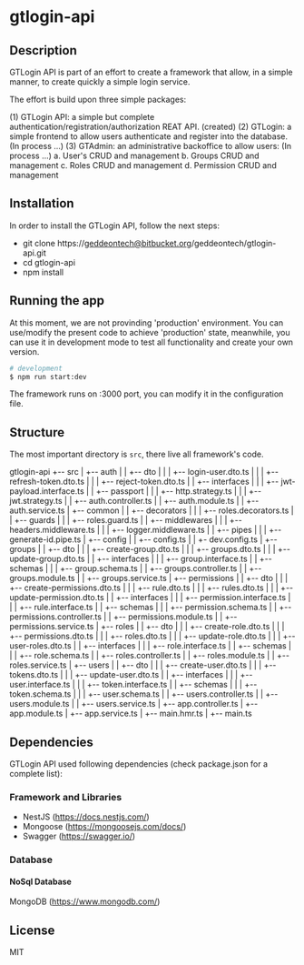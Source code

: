 # gtlogin-api

## Description

GTLogin API is part of an effort to create a framework that allow, in a simple manner, to create quickly a simple login service.

The effort is build upon three simple packages:

(1) GTLogin API: a simple but complete authentication/registration/authorization REAT API. (created)
(2) GTLogin: a simple frontend to allow users authenticate and register into the database. (In process ...)
(3) GTAdmin: an administrative backoffice to allow users: (In process ...)
    a. User's CRUD and management
    b. Groups CRUD and management
    c. Roles CRUD and management
    d. Permission CRUD and management

## Installation

In order to install the GTLogin API, follow the next steps:

* git clone https://geddeontech@bitbucket.org/geddeontech/gtlogin-api.git
* cd gtlogin-api
* npm install

## Running the app

At this moment, we are not provinding 'production' environment. You can use/modify the present code to achieve 'production' state, meanwhile, you can use it in development mode to test all functionality and create your own version.

```bash
# development
$ npm run start:dev

```

The framework runs on :3000 port, you can modify it in the configuration file.

## Structure 

The most important directory is `src`, there live all framework's code.

gtlogin-api
+-- src
|   +-- auth
|   |   +-- dto
|   |   |   +-- login-user.dto.ts
|   |   |   +-- refresh-token.dto.ts
|   |   |   +-- reject-token.dto.ts
|   |   +-- interfaces
|   |   |   +-- jwt-payload.interface.ts
|   |   +-- passport
|   |   |   +-- http.strategy.ts
|   |   |   +-- jwt.strategy.ts
|   |   +-- auth.controller.ts
|   |   +-- auth.module.ts
|   |   +-- auth.service.ts
|   +-- common
|   |   +-- decorators
|   |   |   +-- roles.decorators.ts
|   |   +-- guards
|   |   |   +-- roles.guard.ts
|   |   +-- middlewares
|   |   |   +-- headers.middleware.ts
|   |   |   +-- logger.middleware.ts
|   |   +-- pipes
|   |   |   +-- generate-id.pipe.ts
|   +-- config
|   |   +-- config.ts
|   |   +- dev.config.ts
|   +-- groups
|   |   +-- dto
|   |   |   +-- create-group.dto.ts
|   |   |   +-- groups.dto.ts
|   |   |   +-- update-group.dto.ts
|   |   +-- interfaces
|   |   |   +-- group.interface.ts
|   |   +-- schemas
|   |   |   +-- group.schema.ts
|   |   +-- groups.controller.ts
|   |   +-- groups.module.ts
|   |   +-- groups.service.ts
|   +-- permissions
|   |   +-- dto
|   |   |   +-- create-permissions.dto.ts
|   |   |   +-- rule.dto.ts
|   |   |   +-- rules.dto.ts
|   |   |   +-- update-permission.dto.ts
|   |   +-- interfaces
|   |   |   +-- permission.interface.ts
|   |   |   +-- rule.interface.ts
|   |   +-- schemas
|   |   |   +-- permission.schema.ts
|   |   +-- permissions.controller.ts
|   |   +-- permissions.module.ts
|   |   +-- permissions.service.ts
|   +-- roles
|   |   +-- dto
|   |   |   +-- create-role.dto.ts
|   |   |   +-- permissions.dto.ts
|   |   |   +-- roles.dto.ts
|   |   |   +-- update-role.dto.ts
|   |   |   +-- user-roles.dto.ts
|   |   +-- interfaces
|   |   |   +-- role.interface.ts
|   |   +-- schemas
|   |   |   +-- role.schema.ts
|   |   +-- roles.controller.ts
|   |   +-- roles.module.ts
|   |   +-- roles.service.ts
|   +-- users
|   |   +-- dto
|   |   |   +-- create-user.dto.ts
|   |   |   +-- tokens.dto.ts
|   |   |   +-- update-user.dto.ts
|   |   +-- interfaces
|   |   |   +-- user.interface.ts
|   |   |   +-- token.interface.ts
|   |   +-- schemas
|   |   |   +-- token.schema.ts
|   |   |   +-- user.schema.ts
|   |   +-- users.controller.ts
|   |   +-- users.module.ts
|   |   +-- users.service.ts
|   +-- app.controller.ts
|   +-- app.module.ts
|   +-- app.service.ts
|   +-- main.hmr.ts
|   +-- main.ts

## Dependencies

GTLogin API used following dependencies (check package.json for a complete list):

### Framework and Libraries

* NestJS (https://docs.nestjs.com/)
* Mongoose (https://mongoosejs.com/docs/)
* Swagger (https://swagger.io/)

### Database

#### NoSql Database
MongoDB (https://www.mongodb.com/)

## License

MIT
